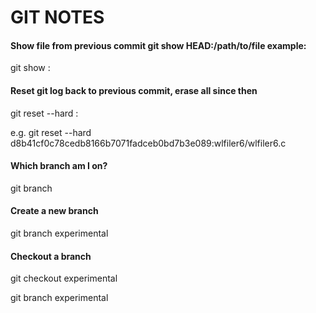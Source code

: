 GIT NOTES
=========

#### Show file from previous commit git show HEAD:/path/to/file example:
  git show <commit hash>:<path to file>

#### Reset git log back to previous commit, erase all since then 
  git reset --hard <commit has>:<path to file> 
  
  e.g. git reset --hard d8b41cf0c78cedb8166b7071fadceb0bd7b3e089:wlfiler6/wlfiler6.c

#### Which branch am I on? 

  git branch

#### Create a new branch 

  git branch experimental

#### Checkout a branch 
  git checkout experimental
  
  git branch experimental
